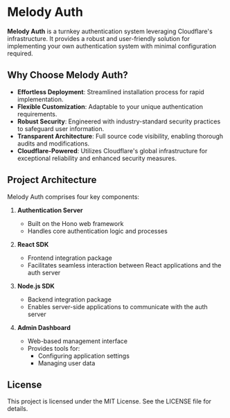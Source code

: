 # Melody Auth

**Melody Auth** is a turnkey authentication system leveraging Cloudflare's infrastructure. It provides a robust and user-friendly solution for implementing your own authentication system with minimal configuration required.

## Why Choose Melody Auth?

- **Effortless Deployment**: Streamlined installation process for rapid implementation.
- **Flexible Customization**: Adaptable to your unique authentication requirements.
- **Robust Security**: Engineered with industry-standard security practices to safeguard user information.
- **Transparent Architecture**: Full source code visibility, enabling thorough audits and modifications.
- **Cloudflare-Powered**: Utilizes Cloudflare's global infrastructure for exceptional reliability and enhanced security measures.

## Project Architecture

Melody Auth comprises four key components:

1. **Authentication Server**
   - Built on the Hono web framework
   - Handles core authentication logic and processes

2. **React SDK**
   - Frontend integration package
   - Facilitates seamless interaction between React applications and the auth server

3. **Node.js SDK**
   - Backend integration package
   - Enables server-side applications to communicate with the auth server

4. **Admin Dashboard**
   - Web-based management interface
   - Provides tools for:
     - Configuring application settings
     - Managing user data

## License

This project is licensed under the MIT License. See the LICENSE file for details.
